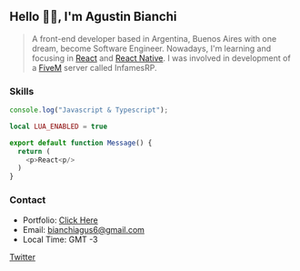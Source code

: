 ## Hello 👋🏼, I&apos;m Agustin Bianchi

> A front-end developer based in Argentina, Buenos Aires with one dream, become Software Engineer. Nowadays, I&apos;m learning and focusing in [React](https://es.reactjs.org/) and [React Native](https://reactnative.dev/). I was involved in development of a [FiveM](https://fivem.net/) server called InfamesRP.

### Skills

```js
console.log("Javascript & Typescript");
```

```lua
local LUA_ENABLED = true
```

```js
export default function Message() {
  return (
    <p>React<p/>
  )
}
```

### Contact

* Portfolio: [Click Here](https://agustinbn.vercel.app)
* Email: bianchiagus6@gmail.com
* Local Time: GMT -3

[Twitter](https://twitter.com/agustinbn\_)
